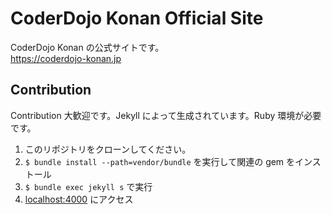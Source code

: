 # CoderDojo Konan Official Site

CoderDojo Konan の公式サイトです。  
<https://coderdojo-konan.jp>

## Contribution
Contribution 大歓迎です。Jekyll によって生成されています。Ruby 環境が必要です。

1. このリポジトリをクローンしてください。
2. `$ bundle install --path=vendor/bundle` を実行して関連の gem をインストール
3. `$ bundle exec jekyll s` で実行
4. [localhost:4000](http://localhost:4000) にアクセス

